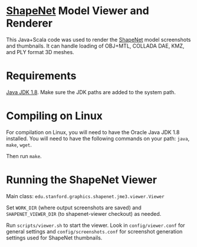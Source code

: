 # [ShapeNet](www.shapenet.org) Model Viewer and Renderer

This Java+Scala code was used to render the [ShapeNet](www.shapenet.org) model screenshots and thumbnails.  It can handle loading of OBJ+MTL, COLLADA DAE, KMZ, and PLY format 3D meshes.

Requirements
========
[Java JDK 1.8](http://www.oracle.com/technetwork/java/javase/downloads/jdk8-downloads-2133151.html). Make sure the JDK paths are added to the system path.

Compiling on Linux
==================
For compilation on Linux, you will need to have the Oracle Java JDK 1.8 installed.
You will need to have the following commands on your path: `java`, `make`, `wget`.

Then run `make`.

Running the ShapeNet Viewer
===========================
Main class: `edu.stanford.graphics.shapenet.jme3.viewer.Viewer`

Set `WORK_DIR` (where output screenshots are saved) and `SHAPENET_VIEWER_DIR` (to shapenet-viewer checkout) as needed.

Run `scripts/viewer.sh` to start the viewer.  Look in `config/viewer.conf` for general settings and `config/screenshots.conf` for screenshot generation settings used for ShapeNet thumbnails.
